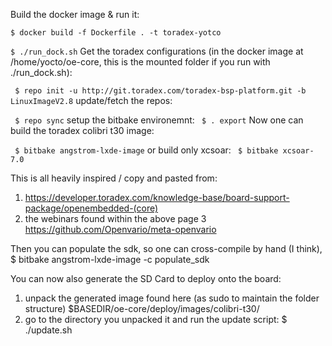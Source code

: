 Build the docker image & run it:

 ``````$ docker build -f Dockerfile . -t toradex-yotco``````
 
 ``````$ ./run_dock.sh``````
Get the toradex configurations (in the docker image at /home/yocto/oe-core, this is the mounted folder if you run with ./run_dock.sh):

`````` $ repo init -u http://git.toradex.com/toradex-bsp-platform.git -b LinuxImageV2.8``````
update/fetch the repos:

`````` $ repo sync``````
setup the bitbake environemnt:
`````` $ . export``````
Now one can build the toradex colibri t30 image:

`````` $ bitbake angstrom-lxde-image``````
or build only xcsoar:
`````` $ bitbake xcsoar-7.0``````
 
This is all heavily inspired / copy and pasted from:
  1. https://developer.toradex.com/knowledge-base/board-support-package/openembedded-(core)
  2. the webinars found within the above page
  3 https://github.com/Openvario/meta-openvario


Then you can populate the sdk, so one can cross-compile by hand (I think),
  $ bitbake angstrom-lxde-image -c populate_sdk

You can now also generate the SD Card to deploy onto the board:
 1. unpack the generated image found here (as sudo to maintain the folder structure)
  $BASEDIR/oe-core/deploy/images/colibri-t30/
 2. go to the directory you unpacked it and run the update script:
  $ ./update.sh
